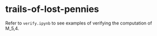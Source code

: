 # trails-of-lost-pennies

Refer to `verify.ipynb` to see examples of verifying the computation of M_5,4.
